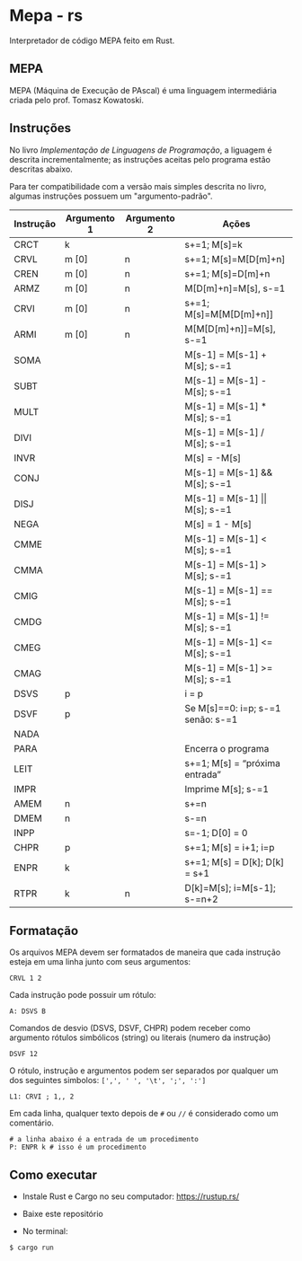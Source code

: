 # Mepa - rs

Interpretador de código MEPA feito em Rust. 


## MEPA

MEPA (Máquina de Execução de PAscal) é uma linguagem intermediária criada pelo prof. Tomasz Kowatoski.

## Instruções
 No livro *Implementação de Linguagens de Programação*, a liguagem é descrita incrementalmente; as instruções aceitas pelo programa estão descritas abaixo.
 
 Para ter compatibilidade com a versão mais simples descrita no livro, algumas instruções possuem um "argumento-padrão".

| Instrução | Argumento 1 | Argumento 2 | Ações                             |
| --------- | ----------- | ----------- | --------------------------------- |
| CRCT      | k           |             | s+=1; M[s]=k                      |
| CRVL      | m [0]       | n           | s+=1; M[s]=M[D[m]+n]              |
| CREN      | m [0]       | n           | s+=1; M[s]=D[m]+n                 |
| ARMZ      | m [0]       | n           | M[D[m]+n]=M[s], s-=1              |
| CRVI      | m [0]       | n           | s+=1; M[s]=M[M[D[m]+n]]           |
| ARMI      | m [0]       | n           | M[M[D[m]+n]]=M[s], s-=1           |
| SOMA      |             |             | M[s-1] = M[s-1] + M[s]; s-=1      |
| SUBT      |             |             | M[s-1] = M[s-1] - M[s]; s-=1      |
| MULT      |             |             | M[s-1] = M[s-1] \* M[s]; s-=1     |
| DIVI      |             |             | M[s-1] = M[s-1] / M[s]; s-=1      |
| INVR      |             |             | M[s] = -M[s]                      |
| CONJ      |             |             | M[s-1] = M[s-1] && M[s]; s-=1     |
| DISJ      |             |             | M[s-1] = M[s-1] \|\| M[s]; s-=1   |
| NEGA      |             |             | M[s] = 1 - M[s]                   |
| CMME      |             |             | M[s-1] = M[s-1] < M[s]; s-=1      |
| CMMA      |             |             | M[s-1] = M[s-1] > M[s]; s-=1      |
| CMIG      |             |             | M[s-1] = M[s-1] == M[s]; s-=1     |
| CMDG      |             |             | M[s-1] = M[s-1] != M[s]; s-=1     |
| CMEG      |             |             | M[s-1] = M[s-1] <= M[s]; s-=1     |
| CMAG      |             |             | M[s-1] = M[s-1] >= M[s]; s-=1     |
| DSVS      | p           |             | i = p                             |
| DSVF      | p           |             | Se M[s]==0: i=p; s-=1 senão: s-=1 |
| NADA      |             |             |                                   |
| PARA      |             |             | Encerra o programa                |
| LEIT      |             |             | s+=1; M[s] = “próxima entrada”    |
| IMPR      |             |             | Imprime M[s]; s-=1                |
| AMEM      | n           |             | s+=n                              |
| DMEM      | n           |             | s-=n                              |
| INPP      |             |             | s=-1; D[0] = 0                    |
| CHPR      | p           |             | s+=1; M[s] = i+1; i=p             |
| ENPR      | k           |             | s+=1; M[s] = D[k]; D[k] = s+1     |
| RTPR      | k           | n           | D[k]=M[s]; i=M[s-1]; s-=n+2       |

## Formatação

Os arquivos MEPA devem ser formatados de maneira que cada instrução esteja em uma linha junto com seus argumentos:

    CRVL 1 2

Cada instrução pode possuir um rótulo:

    A: DSVS B

Comandos de desvio (DSVS, DSVF, CHPR) podem receber como argumento rótulos simbólicos (string) ou literais (numero da instrução)

    DSVF 12

O rótulo, instrução e argumentos podem ser separados por qualquer um dos seguintes simbolos: ```[',', ' ', '\t', ';', ':']```

    L1: CRVI ; 1,, 2 

Em cada linha, qualquer texto depois de ```#``` ou ```//``` é considerado como um comentário.
    
    # a linha abaixo é a entrada de um procedimento
    P: ENPR k # isso é um procedimento 

## Como executar

- Instale Rust e Cargo no seu computador: https://rustup.rs/

- Baixe este repositório

- No terminal:

```
$ cargo run
```

